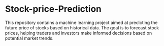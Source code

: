 # Stock-price-Prediction
This repository contains a machine learning project aimed at predicting the future price of stocks based on historical data. The goal is to forecast stock prices, helping traders and investors make informed decisions based on potential market trends.
